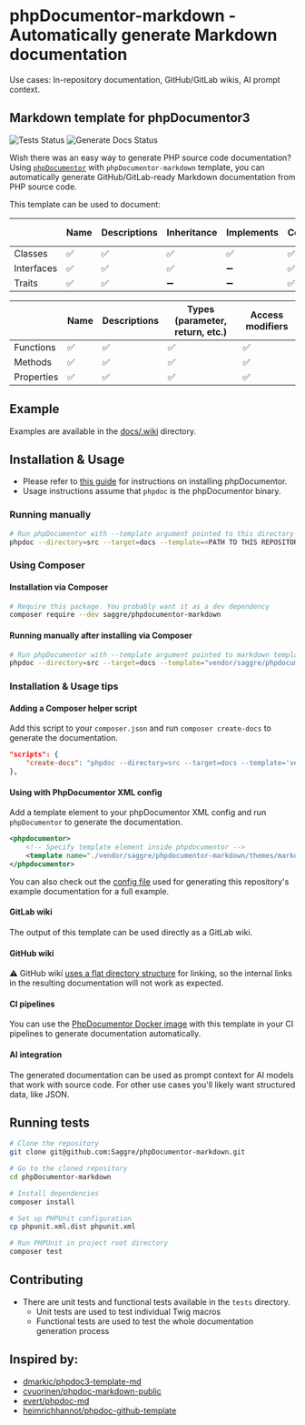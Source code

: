 # phpDocumentor-markdown - Automatically generate Markdown documentation

Use cases: In-repository documentation, GitHub/GitLab wikis, AI prompt context.

## Markdown template for phpDocumentor3

![Tests Status](https://github.com/Saggre/phpDocumentor-markdown/workflows/Run%20tests/badge.svg?style=flat-square)
![Generate Docs Status](https://github.com/Saggre/phpDocumentor-markdown/workflows/Generate%20docs/badge.svg?style=flat-square)

Wish there was an easy way to generate PHP source code documentation? \
Using [`phpDocumentor`](https://www.phpdoc.org/) with `phpDocumentor-markdown` template, you can automatically generate GitHub/GitLab-ready Markdown documentation from PHP source code. 

This template can be used to document: 

|            | Name | Descriptions | Inheritance | Implements | Constants | Properties | Methods | Inherited methods | 
|------------|------|--------------|-------------|------------|-----------|------------|---------|-------------------|
| Classes    | ✅    | ✅            | ✅           | ✅          | ✅         | ✅          | ✅       | ✅                 |
| Interfaces | ✅    | ✅            | ✅           | ➖          | ✅         | ✅          | ✅       | ➖                 |
| Traits     | ✅    | ✅            | ➖           | ➖          | ✅         | ✅          | ✅       | ➖                 |

|            | Name | Descriptions | Types (parameter, return, etc.) | Access modifiers |
|------------|------|--------------|---------------------------------|------------------|
| Functions  | ✅    | ✅            | ✅                               | ✅                | 
| Methods    | ✅    | ✅            | ✅                               | ✅                | 
| Properties | ✅    | ✅            | ✅                               | ✅                |

## Example
Examples are available in the [docs/.wiki](docs/.wiki/Home.md) directory.

## Installation & Usage
- Please refer to [this guide](https://docs.phpdoc.org/guide/getting-started/installing.html) for instructions on installing phpDocumentor.
- Usage instructions assume that `phpdoc` is the phpDocumentor binary.

### Running manually
```bash
# Run phpDocumentor with --template argument pointed to this directory's markdown template
phpdoc --directory=src --target=docs --template=<PATH TO THIS REPOSITORY/themes/markdown>
```

### Using Composer

#### Installation via Composer
```bash
# Require this package. You probably want it as a dev dependency
composer require --dev saggre/phpdocumentor-markdown
```

#### Running manually after installing via Composer
```bash
# Run phpDocumentor with --template argument pointed to markdown template inside vendor directory
phpdoc --directory=src --target=docs --template="vendor/saggre/phpdocumentor-markdown/themes/markdown"
```

### Installation & Usage tips

#### Adding a Composer helper script

Add this script to your `composer.json` and run `composer create-docs` to generate the documentation.

```json
"scripts": {
    "create-docs": "phpdoc --directory=src --target=docs --template='vendor/saggre/phpdocumentor-markdown/themes/markdown'"
},
```

#### Using with PhpDocumentor XML config

Add a template element to your phpDocumentor XML config and run `phpDocumentor` to generate the documentation.

```xml
<phpdocumentor>
    <!-- Specify template element inside phpdocumentor -->
    <template name="./vendor/saggre/phpdocumentor-markdown/themes/markdown"/>
</phpdocumentor>
```

You can also check out the [config file](./phpdoc.dist.xml) used for generating this repository's example documentation for a full example.

#### GitLab wiki

The output of this template can be used directly as a GitLab wiki.

#### GitHub wiki

⚠️ GitHub wiki [uses a flat directory structure](https://github.com/orgs/community/discussions/14020) for linking, so the internal links in the resulting documentation will not work as expected.

#### CI pipelines

You can use the [PhpDocumentor Docker image](https://hub.docker.com/r/phpdoc/phpdoc) with this template in your CI pipelines to generate documentation automatically.

#### AI integration

The generated documentation can be used as prompt context for AI models that work with source code. For other use cases you'll likely want structured data, like JSON.

## Running tests
```bash
# Clone the repository
git clone git@github.com:Saggre/phpDocumentor-markdown.git

# Go to the cloned repository
cd phpDocumentor-markdown

# Install dependencies
composer install

# Set up PHPUnit configuration
cp phpunit.xml.dist phpunit.xml

# Run PHPUnit in project root directory
composer test
```

## Contributing
- There are unit tests and functional tests available in the `tests` directory.
  - Unit tests are used to test individual Twig macros
  - Functional tests are used to test the whole documentation generation process

## Inspired by:

* [dmarkic/phpdoc3-template-md](https://github.com/dmarkic/phpdoc3-template-md)
* [cvuorinen/phpdoc-markdown-public](https://github.com/cvuorinen/phpdoc-markdown-public)
* [evert/phpdoc-md](https://github.com/evert/phpdoc-md)
* [heimrichhannot/phpdoc-github-template](https://github.com/heimrichhannot/phpdoc-github-template)
